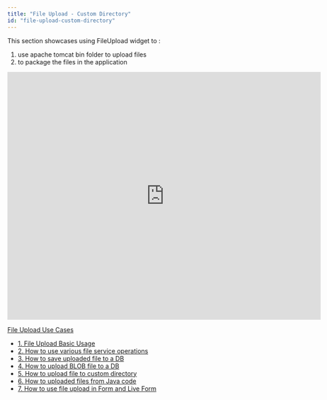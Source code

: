 ```yaml
---
title: "File Upload - Custom Directory"
id: "file-upload-custom-directory"
---
```


This section showcases using FileUpload widget to :

1. use apache tomcat bin folder to upload files
2. to package the files in the application

<iframe width="708" height="560" src="https://docs.google.com/presentation/d/e/2PACX-1vRZNrR4NddPLUrPz4asRRs6qbNtG_vO2gz4lZjsjujJnMLxsTrzLWf-NKZC8lMyUPSQpgS12Ld79TV3/embed?start=false&amp;loop=false&amp;delayms=3000" frameborder="0" allowfullscreen="allowfullscreen" mozallowfullscreen="mozallowfullscreen" webkitallowfullscreen="webkitallowfullscreen"></iframe>

[File Upload Use Cases](/learn/app-development/widgets/basic/fileupload-use-cases/)

- [1. File Upload Basic Usage](/learn/app-development/widgets/form-widgets/file-upload-basic-usage/)
- [2. How to use various file service operations](/learn/how-tos/file-upload-widget-operations/)
- [3. How to save uploaded file to a DB](/learn/how-tos/upload-file-save-database/)
- [4. How to upload BLOB file to a DB](/learn/how-tos/file-upload-blob-data/)
- [5. How to upload file to custom directory](/learn/how-tos/file-upload-custom-directory/)
- [6. How to uploaded files from Java code](/learn/how-tos/accessing-file-upload-java-code/)
- [7. How to use file upload in Form and Live Form](/learn/how-tos/upload-files-from-live-form-form/)
